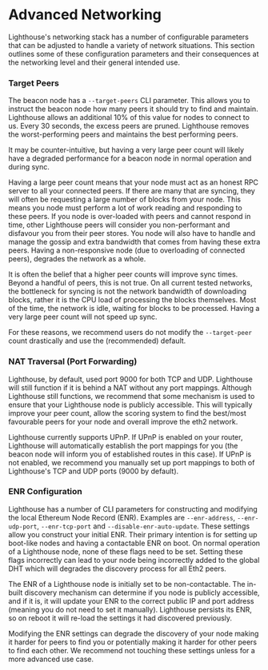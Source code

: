 # Advanced Networking

Lighthouse's networking stack has a number of configurable parameters that can
be adjusted to handle a variety of network situations. This section outlines
some of these configuration parameters and their consequences at the networking
level and their general intended use.


### Target Peers

The beacon node has a `--target-peers` CLI parameter. This allows you to
instruct the beacon node how many peers it should try to find and maintain.
Lighthouse allows an additional 10% of this value for nodes to connect to us.
Every 30 seconds, the excess peers are pruned. Lighthouse removes the
worst-performing peers and maintains the best performing peers.

It may be counter-intuitive, but having a very large peer count will likely
have a degraded performance for a beacon node in normal operation and during
sync.

Having a large peer count means that your node must act as an honest RPC server
to all your connected peers. If there are many that are syncing, they will
often be requesting a large number of blocks from your node. This means you
node must perform a lot of work reading and responding to these peers. If you
node is over-loaded with peers and cannot respond in time, other Lighthouse
peers will consider you non-performant and disfavour you from their peer
stores. You node will also have to handle and manage the gossip and extra
bandwidth that comes from having these extra peers. Having a non-responsive
node (due to overloading of connected peers), degrades the network as a whole.

It is often the belief that a higher peer counts will improve sync times.
Beyond a handful of peers, this is not true. On all current tested networks,
the bottleneck for syncing is not the network bandwidth of downloading blocks,
rather it is the CPU load of processing the blocks themselves. Most of the
time, the network is idle, waiting for blocks to be processed. Having a very
large peer count will not speed up sync.

For these reasons, we recommend users do not modify the `--target-peer` count
drastically and use the (recommended) default.


### NAT Traversal (Port Forwarding)

Lighthouse, by default, used port 9000 for both TCP and UDP. Lighthouse will
still function if it is behind a NAT without any port mappings. Although
Lighthouse still functions, we recommend that some mechanism is used to ensure
that your Lighthouse node is publicly accessible. This will typically improve
your peer count, allow the scoring system to find the best/most favourable
peers for your node and overall improve the eth2 network.

Lighthouse currently supports UPnP. If UPnP is enabled on your router,
Lighthouse will automatically establish the port mappings for you (the beacon
node will inform you of established routes in this case). If UPnP is not
enabled, we recommend you manually set up port mappings to both of Lighthouse's
TCP and UDP ports (9000 by default).

### ENR Configuration

Lighthouse has a number of CLI parameters for constructing and modifying the
local Ethereum Node Record (ENR). Examples are `--enr-address`,
`--enr-udp-port`, `--enr-tcp-port` and `--disable-enr-auto-update`. These
settings allow you construct your initial ENR. Their primary intention is for
setting up boot-like nodes and having a contactable ENR on boot. On normal
operation of a Lighthouse node, none of these flags need to be set. Setting
these flags incorrectly can lead to your node being incorrectly added to the
global DHT which will degrades the discovery process for all Eth2 peers.

The ENR of a Lighthouse node is initially set to be non-contactable. The
in-built discovery mechanism can determine if you node is publicly accessible,
and if it is, it will update your ENR to the correct public IP and port address
(meaning you do not need to set it manually). Lighthouse persists its ENR, so
on reboot it will re-load the settings it had discovered previously.

Modifying the ENR settings can degrade the discovery of your node making it
harder for peers to find you or potentially making it harder for other peers to
find each other. We recommend not touching these settings unless for a more
advanced use case. 
